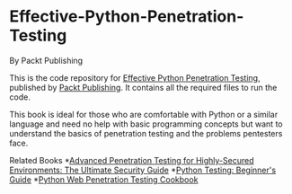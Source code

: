 # Effective-Python-Penetration-Testing
By Packt Publishing

This is the code repository for [Effective Python Penetration Testing](), published by [Packt Publishing](https://www.packtpub.com/). It contains all the required files to run the code.

This book is ideal for those who are comfortable with Python or a similar language and need no help with basic programming concepts but want to understand the basics of penetration testing and the problems pentesters face.

Related Books
*[Advanced Penetration Testing for Highly-Secured Environments: The Ultimate Security Guide](https://www.packtpub.com/networking-and-servers/advanced-penetration-testing-highly-secured-environments-ultimate-security-gu?utm_source=GitHub&utm_medium=repo&utm_campaign=9781849517744)
*[Python Testing: Beginner's Guide](https://www.packtpub.com/application-development/python-testing-beginners-guide?utm_source=GitHub&utm_medium=repo&utm_campaign=9781847198846)
*[Python Web Penetration Testing Cookbook](https://www.packtpub.com/networking-and-servers/python-web-penetration-testing-cookbook?utm_source=GitHub&utm_medium=repo&utm_campaign=9781784392932)
